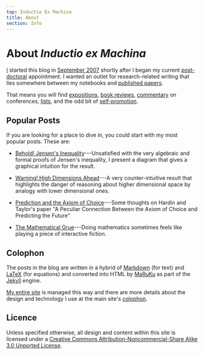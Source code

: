 ```yaml
---
top: Inductio Ex Machina
title: About
section: Info
---
```


About _Inductio ex Machina_
===========================

[I][] started this blog in [September 2007][start] shortly after I began my
current [post-doctoral][] appointment. I wanted an outlet 
for research-related writing that lies somewhere between my notebooks and 
[published papers][pubs]. 

That means you will find [expositions][jensen], [book reviews][sc], 
[commentary][] on conferences, [lists][], and the odd bit of 
[self-promotion][idr]. 

[I]: /
[start]: /iem/introducing-inductio-ex-machina.html
[pubs]: /work/pubs/
[idr]: /iem/information-divergence-and-risk.html
[lists]: /iem/ml-and-stats-people-on-twitter.html
[post-doctoral]: /work/
[sc]: /iem/supercrunchers.html
[commentary]: /iem/colt-2008-highlights.html

Popular Posts
-------------

If you are looking for a place to dive in, you could start with my most popular 
posts. These are:

* [Behold! Jensen's Inequality][jensen]---Unsatisfied with the very algebraic 
and formal proofs of Jensen's inequality, I present a diagram that gives a 
graphical intuition for the result.

* [Warning! High Dimensions Ahead][highdim]---A very counter-intuitive 
result that highlights the danger of reasoning about higher dimensional space by 
analogy with lower dimensional ones.

* [Prediction and the Axiom of Choice][aoc]---Some thoughts on Hardin and 
Taylor's paper "A Peculiar Connection Between the Axiom of Choice and Predicting 
the Future"

* [The Mathematical Grue][grue]---Doing mathematics sometimes feels like playing 
a piece of interactive fiction.

[highdim]: /iem/warning-high-dimensions.html
[jensen]: /iem/behold-jensens-inequality.html
[grue]: iem/the-mathematical-grue.html
[aoc]: /iem/prediction-and-the-axiom-of-choice.html

Colophon
--------
The posts in the blog are written in a hybrid of [Markdown][] (for text) and
[LaTeX][] (for equations) and converted into HTML by [MaRuKu][] as part of 
the [Jekyll][] engine. 

[My entire site](/) is managed this way and there are more details about the 
design and technology I use at the main site's [colophon][].

[jekyll]: http://github.com/mreid/jekyll/
[markdown]: http://daringfireball.net/projects/markdown/
[latex]: http://www.latex-project.org/
[maruku]: http://maruku.rubyforge.org/
[colophon]: /info/site.html

Licence
-------

Unless specified otherwise, all design and content within this site is 
licensed under a <a rel="license" href="http://creativecommons.org/licenses/by-nc-sa/3.0/">Creative Commons Attribution-Noncommercial-Share Alike 3.0 Unported License</a>.
